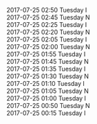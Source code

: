 2017-07-25 02:50 Tuesday  I  
2017-07-25 02:45 Tuesday  N  
2017-07-25 02:25 Tuesday  I  
2017-07-25 02:20 Tuesday  N  
2017-07-25 02:05 Tuesday  I  
2017-07-25 02:00 Tuesday  N  
2017-07-25 01:55 Tuesday  I  
2017-07-25 01:45 Tuesday  N  
2017-07-25 01:35 Tuesday  I  
2017-07-25 01:30 Tuesday  N  
2017-07-25 01:10 Tuesday  I  
2017-07-25 01:05 Tuesday  N  
2017-07-25 01:00 Tuesday  I  
2017-07-25 00:50 Tuesday  N  
2017-07-25 00:15 Tuesday  I  
